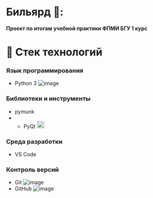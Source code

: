 # Бильярд 🎱:
**Проект по итогам учебной практики ФПМИ БГУ 1 курс**
# 🧰 Стек технологий

### Язык программирования
- Python 3 ![image](https://github.com/user-attachments/assets/f7cb95ba-eaa1-4365-87e4-12b555bb4dbf)


### Библиотеки и инструменты
- pymunk
- - PyQt <img src="https://www.pythonguis.com/static/images/libraries/pyqt6.png" width="20">

### Среда разработки
- VS Code


### Контроль версий
- Git ![image](https://github.com/user-attachments/assets/d5437cd6-244c-468e-b013-26efa7759dec)
- GitHub ![image](https://github.com/user-attachments/assets/ecd7f24e-c47b-464e-8027-83c7ecf94b60)
